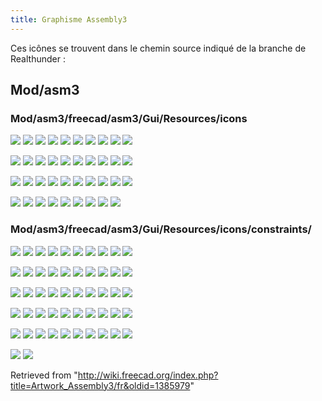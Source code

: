 ```yaml
---
title: Graphisme Assembly3
---
```

Ces icônes se trouvent dans le chemin source indiqué de la branche de Realthunder :

## Mod/asm3

### Mod/asm3/freecad/asm3/Gui/Resources/icons

![](/images/Assembly_Add_New_Part.svg)
![](/images/Assembly_Add_Origin.svg)
![](/images/Assembly_Add_Placement.svg)
![](/images/Assembly_Add_Workplane.svg)
![](/images/Assembly_Add_WorkplaneXZ.svg)
![](/images/Assembly_Add_WorkplaneZY.svg)
![](/images/Assembly_Assembly_Constraints_Tree.svg)
![](/images/Assembly_Assembly_Create_New.svg)
![](/images/Assembly_Assembly_Element_Tree.svg)
![](/images/Assembly_Assembly_Element.svg)

![](/images/Assembly_Assembly_ElementDetached.svg)
![](/images/Assembly_Assembly_Frozen_Tree.svg)
![](/images/Assembly_Assembly_Part_Tree.svg)
![](/images/Assembly_Assembly_Relation_Tree.svg)
![](/images/Assembly_Assembly_Tree.svg)
![](/images/Assembly_AutoElementVis.svg)
![](/images/Assembly_AutoFixElement.svg)
![](/images/Assembly_AutoRecompute.svg)
![](/images/Assembly_AxialMove.svg)
![](/images/Assembly_ConstraintMultiply.svg)

![](/images/Assembly_Disabled.svg)
![](/images/Assembly_GotoRelation.svg)
![](/images/Assembly_Import.svg)
![](/images/Assembly_ImportMulti.svg)
![](/images/Assembly_LockMover.svg)
![](/images/Assembly_Move.svg)
![](/images/Assembly_New_Assembly.svg)
![](/images/Assembly_New_Element.svg)
![](/images/Assembly_New_Group.svg)
![](/images/Assembly_QuickMove.svg)

![](/images/Assembly_QuickSolve.svg)
![](/images/Assembly_ShowElementCS.svg)
![](/images/Assembly_SmartRecompute.svg)
![](/images/Assembly_TogglePartVisibility.svg)
![](/images/Assembly_Trace.svg)
![](/images/Assembly_TreeItemDown.svg)
![](/images/Assembly_TreeItemUp.svg)
![](/images/Assembly_Workplane.svg)
![](/images/Assembly3_workbench_icon.svg)

### Mod/asm3/freecad/asm3/Gui/Resources/icons/constraints/

![](/images/Assembly_ConstraintAlignment.svg)
![](/images/Assembly_ConstraintAngle.svg)
![](/images/Assembly_ConstraintArcLineTangent.svg)
![](/images/Assembly_ConstraintAttachment.svg)
![](/images/Assembly_ConstraintAttachmentOffset.svg)
![](/images/Assembly_ConstraintAxial.svg)
![](/images/Assembly_ConstraintBidirectional.svg)
![](/images/Assembly_ConstraintCoincidence.svg)
![](/images/Assembly_ConstraintColinear.svg)
![](/images/Assembly_ConstraintDiameter.svg)

![](/images/Assembly_ConstraintDistance.svg)
![](/images/Assembly_ConstraintEqual.svg)
![](/images/Assembly_ConstraintEqualAngle.svg)
![](/images/Assembly_ConstraintEqualLength.svg)
![](/images/Assembly_ConstraintEqualLineArcLength.svg)
![](/images/Assembly_ConstraintEqualPointLineDistance.svg)
![](/images/Assembly_ConstraintEqualRadius.svg)
![](/images/Assembly_ConstraintGeneral.svg)
![](/images/Assembly_ConstraintLengthDifference.svg)
![](/images/Assembly_ConstraintLengthEqualPointLineDistance.svg)

![](/images/Assembly_ConstraintLengthRatio.svg)
![](/images/Assembly_ConstraintLineHorizontal.svg)
![](/images/Assembly_ConstraintLineLength.svg)
![](/images/Assembly_ConstraintLineVertical.svg)
![](/images/Assembly_ConstraintLock.svg)
![](/images/Assembly_ConstraintMidPoint.svg)
![](/images/Assembly_ConstraintMore.svg)
![](/images/Assembly_ConstraintMultiParallel.svg)
![](/images/Assembly_ConstraintOrientation.svg)
![](/images/Assembly_ConstraintParallel.svg)

![](/images/Assembly_ConstraintPerpendicular.svg)
![](/images/Assembly_ConstraintPointCoincident.svg)
![](/images/Assembly_ConstraintPointDistance.svg)
![](/images/Assembly_ConstraintPointInPlane.svg)
![](/images/Assembly_ConstraintPointLineDistance.svg)
![](/images/Assembly_ConstraintPointOnCircle.svg)
![](/images/Assembly_ConstraintPointOnLine.svg)
![](/images/Assembly_ConstraintPointPlaneDistance.svg)
![](/images/Assembly_ConstraintPointsDistance.svg)
![](/images/Assembly_ConstraintPointsHorizontal.svg)

![](/images/Assembly_ConstraintPointsProjectDistance.svg)
![](/images/Assembly_ConstraintPointsSymmetric.svg)
![](/images/Assembly_ConstraintPointsVertical.svg)
![](/images/Assembly_ConstraintSketchPlane.svg)
![](/images/Assembly_ConstraintSymmetric.svg)
![](/images/Assembly_ConstraintSymmetricLine.svg)
![](/images/Assembly_ConstraintUnidirectional1.svg)
![](/images/Assembly_ConstraintUnidirectional2.svg)
![](/images/Assembly_MeasureAngle.svg)
![](/images/Assembly_MeasurePointDistance.svg)

![](/images/Assembly_MeasurePointLineDistance.svg)
![](/images/Assembly_MeasurePointPlaneDistance.svg)

Retrieved from "<http://wiki.freecad.org/index.php?title=Artwork_Assembly3/fr&oldid=1385979>"